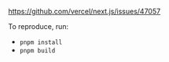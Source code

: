 https://github.com/vercel/next.js/issues/47057

To reproduce, run:

- `pnpm install`
- `pnpm build`
